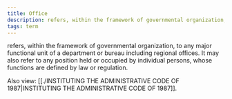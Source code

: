 ```yaml
---
title: Office
description: refers, within the framework of governmental organization, to any major functional unit of a department or bureau including regional offices. It may also refer to any position held or occupied by individual persons, whose functions are defined by law or regulation.
tags: term
---
```


refers, within the framework of governmental organization, to any major functional unit of a department or bureau including regional offices. It may also refer to any position held or occupied by individual persons, whose functions are defined by law or regulation.

Also view: [[./INSTITUTING THE ADMINISTRATIVE CODE OF 1987|INSTITUTING THE ADMINISTRATIVE CODE OF 1987]].
